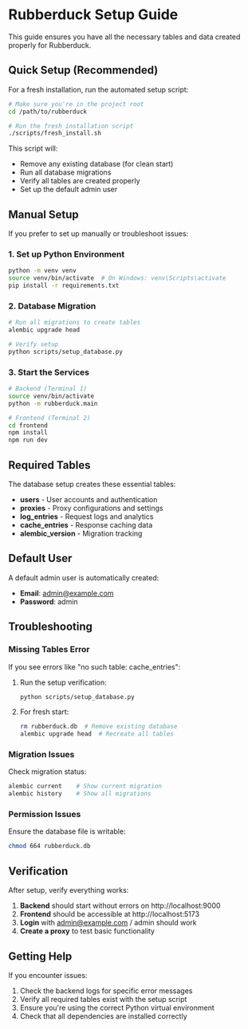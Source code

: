 # Rubberduck Setup Guide

This guide ensures you have all the necessary tables and data created properly for Rubberduck.

## Quick Setup (Recommended)

For a fresh installation, run the automated setup script:

```bash
# Make sure you're in the project root
cd /path/to/rubberduck

# Run the fresh installation script
./scripts/fresh_install.sh
```

This script will:
- Remove any existing database (for clean start)
- Run all database migrations
- Verify all tables are created properly
- Set up the default admin user

## Manual Setup

If you prefer to set up manually or troubleshoot issues:

### 1. Set up Python Environment

```bash
python -m venv venv
source venv/bin/activate  # On Windows: venv\Scripts\activate
pip install -r requirements.txt
```

### 2. Database Migration

```bash
# Run all migrations to create tables
alembic upgrade head

# Verify setup
python scripts/setup_database.py
```

### 3. Start the Services

```bash
# Backend (Terminal 1)
source venv/bin/activate
python -m rubberduck.main

# Frontend (Terminal 2)
cd frontend
npm install
npm run dev
```

## Required Tables

The database setup creates these essential tables:

- **users** - User accounts and authentication
- **proxies** - Proxy configurations and settings
- **log_entries** - Request logs and analytics
- **cache_entries** - Response caching data
- **alembic_version** - Migration tracking

## Default User

A default admin user is automatically created:
- **Email**: admin@example.com
- **Password**: admin

## Troubleshooting

### Missing Tables Error

If you see errors like "no such table: cache_entries":

1. Run the setup verification:
   ```bash
   python scripts/setup_database.py
   ```

2. For fresh start:
   ```bash
   rm rubberduck.db  # Remove existing database
   alembic upgrade head  # Recreate all tables
   ```

### Migration Issues

Check migration status:
```bash
alembic current    # Show current migration
alembic history    # Show all migrations
```

### Permission Issues

Ensure the database file is writable:
```bash
chmod 664 rubberduck.db
```

## Verification

After setup, verify everything works:

1. **Backend** should start without errors on http://localhost:9000
2. **Frontend** should be accessible at http://localhost:5173
3. **Login** with admin@example.com / admin should work
4. **Create a proxy** to test basic functionality

## Getting Help

If you encounter issues:
1. Check the backend logs for specific error messages
2. Verify all required tables exist with the setup script
3. Ensure you're using the correct Python virtual environment
4. Check that all dependencies are installed correctly